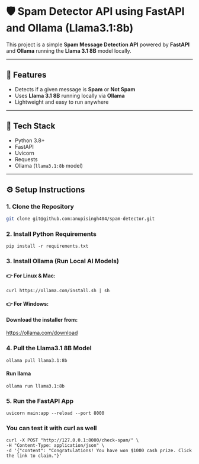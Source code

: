 # 🛡️ Spam Detector API using FastAPI and Ollama (Llama3.1:8b)

This project is a simple **Spam Message Detection API** powered by **FastAPI** and **Ollama** running the **Llama 3.1 8B** model locally.

---

## 🚀 Features
- Detects if a given message is **Spam** or **Not Spam**
- Uses **Llama 3.1 8B** running locally via **Ollama**
- Lightweight and easy to run anywhere

---

## 🧩 Tech Stack
- Python 3.8+
- FastAPI
- Uvicorn
- Requests
- Ollama (`llama3.1:8b` model)

---

## ⚙️ Setup Instructions

### 1. Clone the Repository
```bash
git clone git@github.com:anupisingh404/spam-detector.git
```


### 2. Install Python Requirements
```  
pip install -r requirements.txt
  ```

### 3. Install Ollama (Run Local AI Models)
#### 👉 For Linux & Mac:
```
curl https://ollama.com/install.sh | sh
```

#### 👉 For Windows:
#### Download the installer from: 

https://ollama.com/download

### 4. Pull the Llama3.1 8B Model

```
ollama pull llama3.1:8b
```

#### Run llama
```
ollama run llama3.1:8b
```

### 5. Run the FastAPI App
```
uvicorn main:app --reload --port 8000
```

### You can test it with curl as well
```
curl -X POST "http://127.0.0.1:8000/check-spam/" \
-H "Content-Type: application/json" \
-d '{"content": "Congratulations! You have won $1000 cash prize. Click the link to claim."}'
```


